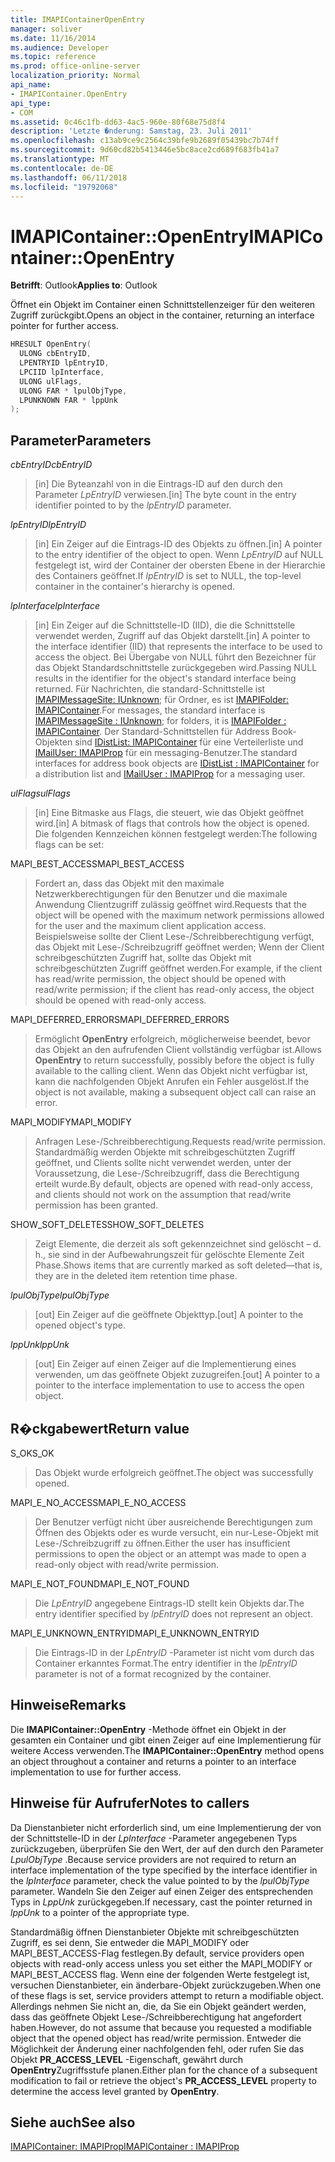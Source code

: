 ```yaml
---
title: IMAPIContainerOpenEntry
manager: soliver
ms.date: 11/16/2014
ms.audience: Developer
ms.topic: reference
ms.prod: office-online-server
localization_priority: Normal
api_name:
- IMAPIContainer.OpenEntry
api_type:
- COM
ms.assetid: 0c46c1fb-dd63-4ac5-960e-80f68e75d8f4
description: 'Letzte �nderung: Samstag, 23. Juli 2011'
ms.openlocfilehash: c13ab9ce9c2564c39bfe9b2689f05439bc7b74ff
ms.sourcegitcommit: 9d60cd82b5413446e5bc8ace2cd689f683fb41a7
ms.translationtype: MT
ms.contentlocale: de-DE
ms.lasthandoff: 06/11/2018
ms.locfileid: "19792068"
---
```

# <a name="imapicontaineropenentry"></a><span data-ttu-id="bac4e-103">IMAPIContainer::OpenEntry</span><span class="sxs-lookup"><span data-stu-id="bac4e-103">IMAPIContainer::OpenEntry</span></span>

  
  
<span data-ttu-id="bac4e-104">**Betrifft**: Outlook</span><span class="sxs-lookup"><span data-stu-id="bac4e-104">**Applies to**: Outlook</span></span> 
  
<span data-ttu-id="bac4e-105">Öffnet ein Objekt im Container einen Schnittstellenzeiger für den weiteren Zugriff zurückgibt.</span><span class="sxs-lookup"><span data-stu-id="bac4e-105">Opens an object in the container, returning an interface pointer for further access.</span></span>
  
```cpp
HRESULT OpenEntry(
  ULONG cbEntryID,
  LPENTRYID lpEntryID,
  LPCIID lpInterface,
  ULONG ulFlags,
  ULONG FAR * lpulObjType,
  LPUNKNOWN FAR * lppUnk
);
```

## <a name="parameters"></a><span data-ttu-id="bac4e-106">Parameter</span><span class="sxs-lookup"><span data-stu-id="bac4e-106">Parameters</span></span>

 <span data-ttu-id="bac4e-107">_cbEntryID_</span><span class="sxs-lookup"><span data-stu-id="bac4e-107">_cbEntryID_</span></span>
  
> <span data-ttu-id="bac4e-108">[in] Die Byteanzahl von in die Eintrags-ID auf den durch den Parameter _LpEntryID_ verwiesen.</span><span class="sxs-lookup"><span data-stu-id="bac4e-108">[in] The byte count in the entry identifier pointed to by the  _lpEntryID_ parameter.</span></span> 
    
 <span data-ttu-id="bac4e-109">_lpEntryID_</span><span class="sxs-lookup"><span data-stu-id="bac4e-109">_lpEntryID_</span></span>
  
> <span data-ttu-id="bac4e-110">[in] Ein Zeiger auf die Eintrags-ID des Objekts zu öffnen.</span><span class="sxs-lookup"><span data-stu-id="bac4e-110">[in] A pointer to the entry identifier of the object to open.</span></span> <span data-ttu-id="bac4e-111">Wenn _LpEntryID_ auf NULL festgelegt ist, wird der Container der obersten Ebene in der Hierarchie des Containers geöffnet.</span><span class="sxs-lookup"><span data-stu-id="bac4e-111">If  _lpEntryID_ is set to NULL, the top-level container in the container's hierarchy is opened.</span></span> 
    
 <span data-ttu-id="bac4e-112">_lpInterface_</span><span class="sxs-lookup"><span data-stu-id="bac4e-112">_lpInterface_</span></span>
  
> <span data-ttu-id="bac4e-113">[in] Ein Zeiger auf die Schnittstelle-ID (IID), die die Schnittstelle verwendet werden, Zugriff auf das Objekt darstellt.</span><span class="sxs-lookup"><span data-stu-id="bac4e-113">[in] A pointer to the interface identifier (IID) that represents the interface to be used to access the object.</span></span> <span data-ttu-id="bac4e-114">Bei Übergabe von NULL führt den Bezeichner für das Objekt Standardschnittstelle zurückgegeben wird.</span><span class="sxs-lookup"><span data-stu-id="bac4e-114">Passing NULL results in the identifier for the object's standard interface being returned.</span></span> <span data-ttu-id="bac4e-115">Für Nachrichten, die standard-Schnittstelle ist [IMAPIMessageSite: IUnknown](imapimessagesiteiunknown.md); für Ordner, es ist [IMAPIFolder: IMAPIContainer](imapifolderimapicontainer.md).</span><span class="sxs-lookup"><span data-stu-id="bac4e-115">For messages, the standard interface is [IMAPIMessageSite : IUnknown](imapimessagesiteiunknown.md); for folders, it is [IMAPIFolder : IMAPIContainer](imapifolderimapicontainer.md).</span></span> <span data-ttu-id="bac4e-116">Der Standard-Schnittstellen für Address Book-Objekten sind [IDistList: IMAPIContainer](idistlistimapicontainer.md) für eine Verteilerliste und [IMailUser: IMAPIProp](imailuserimapiprop.md) für ein messaging-Benutzer.</span><span class="sxs-lookup"><span data-stu-id="bac4e-116">The standard interfaces for address book objects are [IDistList : IMAPIContainer](idistlistimapicontainer.md) for a distribution list and [IMailUser : IMAPIProp](imailuserimapiprop.md) for a messaging user.</span></span> 
    
 <span data-ttu-id="bac4e-117">_ulFlags_</span><span class="sxs-lookup"><span data-stu-id="bac4e-117">_ulFlags_</span></span>
  
> <span data-ttu-id="bac4e-118">[in] Eine Bitmaske aus Flags, die steuert, wie das Objekt geöffnet wird.</span><span class="sxs-lookup"><span data-stu-id="bac4e-118">[in] A bitmask of flags that controls how the object is opened.</span></span> <span data-ttu-id="bac4e-119">Die folgenden Kennzeichen können festgelegt werden:</span><span class="sxs-lookup"><span data-stu-id="bac4e-119">The following flags can be set:</span></span>
    
<span data-ttu-id="bac4e-120">MAPI_BEST_ACCESS</span><span class="sxs-lookup"><span data-stu-id="bac4e-120">MAPI_BEST_ACCESS</span></span> 
  
> <span data-ttu-id="bac4e-121">Fordert an, dass das Objekt mit den maximale Netzwerkberechtigungen für den Benutzer und die maximale Anwendung Clientzugriff zulässig geöffnet wird.</span><span class="sxs-lookup"><span data-stu-id="bac4e-121">Requests that the object will be opened with the maximum network permissions allowed for the user and the maximum client application access.</span></span> <span data-ttu-id="bac4e-122">Beispielsweise sollte der Client Lese-/Schreibberechtigung verfügt, das Objekt mit Lese-/Schreibzugriff geöffnet werden; Wenn der Client schreibgeschützten Zugriff hat, sollte das Objekt mit schreibgeschützten Zugriff geöffnet werden.</span><span class="sxs-lookup"><span data-stu-id="bac4e-122">For example, if the client has read/write permission, the object should be opened with read/write permission; if the client has read-only access, the object should be opened with read-only access.</span></span> 
    
<span data-ttu-id="bac4e-123">MAPI_DEFERRED_ERRORS</span><span class="sxs-lookup"><span data-stu-id="bac4e-123">MAPI_DEFERRED_ERRORS</span></span> 
  
> <span data-ttu-id="bac4e-124">Ermöglicht **OpenEntry** erfolgreich, möglicherweise beendet, bevor das Objekt an den aufrufenden Client vollständig verfügbar ist.</span><span class="sxs-lookup"><span data-stu-id="bac4e-124">Allows **OpenEntry** to return successfully, possibly before the object is fully available to the calling client.</span></span> <span data-ttu-id="bac4e-125">Wenn das Objekt nicht verfügbar ist, kann die nachfolgenden Objekt Anrufen ein Fehler ausgelöst.</span><span class="sxs-lookup"><span data-stu-id="bac4e-125">If the object is not available, making a subsequent object call can raise an error.</span></span> 
    
<span data-ttu-id="bac4e-126">MAPI_MODIFY</span><span class="sxs-lookup"><span data-stu-id="bac4e-126">MAPI_MODIFY</span></span> 
  
> <span data-ttu-id="bac4e-127">Anfragen Lese-/Schreibberechtigung.</span><span class="sxs-lookup"><span data-stu-id="bac4e-127">Requests read/write permission.</span></span> <span data-ttu-id="bac4e-128">Standardmäßig werden Objekte mit schreibgeschützten Zugriff geöffnet, und Clients sollte nicht verwendet werden, unter der Voraussetzung, die Lese-/Schreibzugriff, dass die Berechtigung erteilt wurde.</span><span class="sxs-lookup"><span data-stu-id="bac4e-128">By default, objects are opened with read-only access, and clients should not work on the assumption that read/write permission has been granted.</span></span> 
    
<span data-ttu-id="bac4e-129">SHOW_SOFT_DELETES</span><span class="sxs-lookup"><span data-stu-id="bac4e-129">SHOW_SOFT_DELETES</span></span>
  
> <span data-ttu-id="bac4e-130">Zeigt Elemente, die derzeit als soft gekennzeichnet sind gelöscht – d. h., sie sind in der Aufbewahrungszeit für gelöschte Elemente Zeit Phase.</span><span class="sxs-lookup"><span data-stu-id="bac4e-130">Shows items that are currently marked as soft deleted—that is, they are in the deleted item retention time phase.</span></span>
    
 <span data-ttu-id="bac4e-131">_lpulObjType_</span><span class="sxs-lookup"><span data-stu-id="bac4e-131">_lpulObjType_</span></span>
  
> <span data-ttu-id="bac4e-132">[out] Ein Zeiger auf die geöffnete Objekttyp.</span><span class="sxs-lookup"><span data-stu-id="bac4e-132">[out] A pointer to the opened object's type.</span></span>
    
 <span data-ttu-id="bac4e-133">_lppUnk_</span><span class="sxs-lookup"><span data-stu-id="bac4e-133">_lppUnk_</span></span>
  
> <span data-ttu-id="bac4e-134">[out] Ein Zeiger auf einen Zeiger auf die Implementierung eines verwenden, um das geöffnete Objekt zuzugreifen.</span><span class="sxs-lookup"><span data-stu-id="bac4e-134">[out] A pointer to a pointer to the interface implementation to use to access the open object.</span></span>
    
## <a name="return-value"></a><span data-ttu-id="bac4e-135">R�ckgabewert</span><span class="sxs-lookup"><span data-stu-id="bac4e-135">Return value</span></span>

<span data-ttu-id="bac4e-136">S_OK</span><span class="sxs-lookup"><span data-stu-id="bac4e-136">S_OK</span></span> 
  
> <span data-ttu-id="bac4e-137">Das Objekt wurde erfolgreich geöffnet.</span><span class="sxs-lookup"><span data-stu-id="bac4e-137">The object was successfully opened.</span></span>
    
<span data-ttu-id="bac4e-138">MAPI_E_NO_ACCESS</span><span class="sxs-lookup"><span data-stu-id="bac4e-138">MAPI_E_NO_ACCESS</span></span> 
  
> <span data-ttu-id="bac4e-139">Der Benutzer verfügt nicht über ausreichende Berechtigungen zum Öffnen des Objekts oder es wurde versucht, ein nur-Lese-Objekt mit Lese-/Schreibzugriff zu öffnen.</span><span class="sxs-lookup"><span data-stu-id="bac4e-139">Either the user has insufficient permissions to open the object or an attempt was made to open a read-only object with read/write permission.</span></span>
    
<span data-ttu-id="bac4e-140">MAPI_E_NOT_FOUND</span><span class="sxs-lookup"><span data-stu-id="bac4e-140">MAPI_E_NOT_FOUND</span></span> 
  
> <span data-ttu-id="bac4e-141">Die _LpEntryID_ angegebene Eintrags-ID stellt kein Objekts dar.</span><span class="sxs-lookup"><span data-stu-id="bac4e-141">The entry identifier specified by  _lpEntryID_ does not represent an object.</span></span> 
    
<span data-ttu-id="bac4e-142">MAPI_E_UNKNOWN_ENTRYID</span><span class="sxs-lookup"><span data-stu-id="bac4e-142">MAPI_E_UNKNOWN_ENTRYID</span></span> 
  
> <span data-ttu-id="bac4e-143">Die Eintrags-ID in der _LpEntryID_ -Parameter ist nicht vom durch das Container erkanntes Format.</span><span class="sxs-lookup"><span data-stu-id="bac4e-143">The entry identifier in the  _lpEntryID_ parameter is not of a format recognized by the container.</span></span> 
    
## <a name="remarks"></a><span data-ttu-id="bac4e-144">Hinweise</span><span class="sxs-lookup"><span data-stu-id="bac4e-144">Remarks</span></span>

<span data-ttu-id="bac4e-145">Die **IMAPIContainer::OpenEntry** -Methode öffnet ein Objekt in der gesamten ein Container und gibt einen Zeiger auf eine Implementierung für weitere Access verwenden.</span><span class="sxs-lookup"><span data-stu-id="bac4e-145">The **IMAPIContainer::OpenEntry** method opens an object throughout a container and returns a pointer to an interface implementation to use for further access.</span></span> 
  
## <a name="notes-to-callers"></a><span data-ttu-id="bac4e-146">Hinweise für Aufrufer</span><span class="sxs-lookup"><span data-stu-id="bac4e-146">Notes to callers</span></span>

<span data-ttu-id="bac4e-147">Da Dienstanbieter nicht erforderlich sind, um eine Implementierung der von der Schnittstelle-ID in der _LpInterface_ -Parameter angegebenen Typs zurückzugeben, überprüfen Sie den Wert, der auf den durch den Parameter _LpulObjType_ .</span><span class="sxs-lookup"><span data-stu-id="bac4e-147">Because service providers are not required to return an interface implementation of the type specified by the interface identifier in the  _lpInterface_ parameter, check the value pointed to by the  _lpulObjType_ parameter.</span></span> <span data-ttu-id="bac4e-148">Wandeln Sie den Zeiger auf einen Zeiger des entsprechenden Typs in _LppUnk_ zurückgegeben.</span><span class="sxs-lookup"><span data-stu-id="bac4e-148">If necessary, cast the pointer returned in  _lppUnk_ to a pointer of the appropriate type.</span></span> 
  
<span data-ttu-id="bac4e-149">Standardmäßig öffnen Dienstanbieter Objekte mit schreibgeschützten Zugriff, es sei denn, Sie entweder die MAPI_MODIFY oder MAPI_BEST_ACCESS-Flag festlegen.</span><span class="sxs-lookup"><span data-stu-id="bac4e-149">By default, service providers open objects with read-only access unless you set either the MAPI_MODIFY or MAPI_BEST_ACCESS flag.</span></span> <span data-ttu-id="bac4e-150">Wenn eine der folgenden Werte festgelegt ist, versuchen Dienstanbieter, ein änderbare-Objekt zurückzugeben.</span><span class="sxs-lookup"><span data-stu-id="bac4e-150">When one of these flags is set, service providers attempt to return a modifiable object.</span></span> <span data-ttu-id="bac4e-151">Allerdings nehmen Sie nicht an, die, da Sie ein Objekt geändert werden, dass das geöffnete Objekt Lese-/Schreibberechtigung hat angefordert haben.</span><span class="sxs-lookup"><span data-stu-id="bac4e-151">However, do not assume that because you requested a modifiable object that the opened object has read/write permission.</span></span> <span data-ttu-id="bac4e-152">Entweder die Möglichkeit der Änderung einer nachfolgenden fehl, oder rufen Sie das Objekt **PR_ACCESS_LEVEL** -Eigenschaft, gewährt durch **OpenEntry**Zugriffsstufe planen.</span><span class="sxs-lookup"><span data-stu-id="bac4e-152">Either plan for the chance of a subsequent modification to fail or retrieve the object's **PR_ACCESS_LEVEL** property to determine the access level granted by **OpenEntry**.</span></span>
  
## <a name="see-also"></a><span data-ttu-id="bac4e-153">Siehe auch</span><span class="sxs-lookup"><span data-stu-id="bac4e-153">See also</span></span>



[<span data-ttu-id="bac4e-154">IMAPIContainer: IMAPIProp</span><span class="sxs-lookup"><span data-stu-id="bac4e-154">IMAPIContainer : IMAPIProp</span></span>](imapicontainerimapiprop.md)

